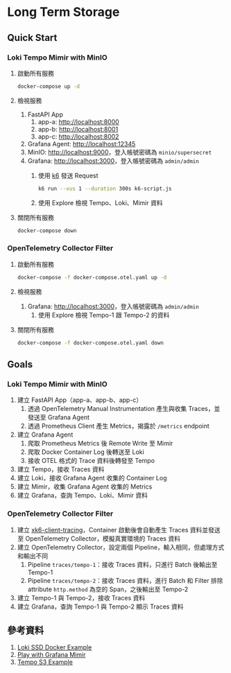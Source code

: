 # Long Term Storage

## Quick Start

### Loki Tempo Mimir with MinIO

1. 啟動所有服務

    ```bash
    docker-compose up -d
    ```

2. 檢視服務
   1. FastAPI App
      1. app-a: [http://localhost:8000](http://localhost:8000)
      2. app-b: [http://localhost:8001](http://localhost:8001)
      3. app-c: [http://localhost:8002](http://localhost:8002)
   2. Grafana Agent: [http://localhost:12345](http://localhost:12345)
   3. MinIO: [http://localhost:9000](http://localhost:9000)，登入帳號密碼為 `minio/supersecret`
   4. Grafana: [http://localhost:3000](http://localhost:3000)，登入帳號密碼為 `admin/admin`
      1. 使用 [k6](https://k6.io/) 發送 Request

            ```bash
            k6 run --vus 1 --duration 300s k6-script.js
            ```

      2. 使用 Explore 檢視 Tempo、Loki、Mimir 資料
3. 關閉所有服務

    ```bash
    docker-compose down

### OpenTelemetry Collector Filter

1. 啟動所有服務

    ```bash
    docker-compose -f docker-compose.otel.yaml up -d
    ```

2. 檢視服務
   1. Grafana: [http://localhost:3000](http://localhost:3000)，登入帳號密碼為 `admin/admin`
      1. 使用 Explore 檢視 Tempo-1 跟 Tempo-2 的資料
3. 關閉所有服務

    ```bash
    docker-compose -f docker-compose.otel.yaml down

## Goals

### Loki Tempo Mimir with MinIO

1. 建立 FastAPI App（app-a、app-b、app-c）
   1. 透過 OpenTelemetry Manual Instrumentation 產生與收集 Traces，並發送至 Grafana Agent
   2. 透過 Prometheus Client 產生 Metrics，揭露於 `/metrics` endpoint
2. 建立 Grafana Agent
   1. 爬取 Prometheus Metrics 後 Remote Write 至 Mimir
   2. 爬取 Docker Container Log 後轉送至 Loki
   3. 接收 OTEL 格式的 Trace 資料後轉發至 Tempo
3. 建立 Tempo，接收 Traces 資料
4. 建立 Loki，接收 Grafana Agent 收集的 Container Log
5. 建立 Mimir，收集 Grafana Agent 收集的 Metrics
6. 建立 Grafana，查詢 Tempo、Loki、Mimir 資料

### OpenTelemetry Collector Filter

1. 建立 [xk6-client-tracing](https://github.com/grafana/xk6-client-tracing/tree/main)，Container 啟動後會自動產生 Traces 資料並發送至 OpenTelemetry Collector，模擬真實環境的 Traces 資料
2. 建立 OpenTelemetry Collector，設定兩個 Pipeline，輸入相同，但處理方式和輸出不同
   1. Pipeline `traces/tempo-1`：接收 Traces 資料，只進行 Batch 後輸出至 Tempo-1
   2. Pipeline `traces/tempo-2`：接收 Traces 資料，進行 Batch 和 Filter 排除 attribute `http.method` 為空的 Span，之後輸出至 Tempo-2
3. 建立 Tempo-1 與 Tempo-2，接收 Traces 資料
4. 建立 Grafana，查詢 Tempo-1 與 Tempo-2 顯示 Traces 資料

## 參考資料

1. [Loki SSD Docker Example](https://github.com/grafana/loki/tree/main/examples/getting-started)
2. [Play with Grafana Mimir](https://github.com/grafana/mimir/tree/main/docs/sources/mimir/get-started/play-with-grafana-mimir)
3. [Tempo S3 Example](https://github.com/grafana/tempo/tree/main/example/docker-compose/s3)
